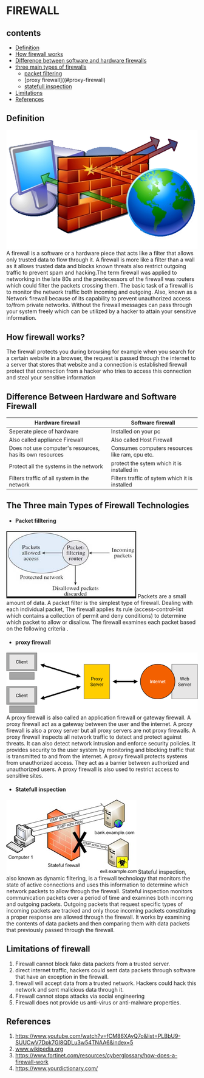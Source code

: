 # FIREWALL
## contents
* [Definition](#Definition)
* [How firewall works](#how-firewall-works)
* [Difference between software and hardware firewalls](#difference-between-hardware-and-software)
* [three main types of firewalls](#the-three-main-types-of-firewall-technologies)
   * [packet filtering](#packet-filtering)
   * [proxy firewall]((#proxy-firewall)
   * [statefull inspection](statefull-inspection)
* [Limitations](#limitations-of-firewall)
* [References](#references)
## Definition
![firewall](./pictures/intro.png)
A firewall is a software or a hardware piece that acts like a filter that allows only trusted data to flow through it. A firewall is more like a filter than a wall as it allows trusted data and blocks known threats also restrict outgoing traffic to prevent spam and hacking.The term firewall was applied to networking in the late 80s and the predecessors of the firewall was routers which could filter the packets crossing them.
The basic task of a firewall is to monitor the network traffic both incoming and outgoing. Also, known as a Network firewall because of its capability to prevent unauthorized access to/from private networks. 
Without the firewall messages can pass through your system freely which can be utilized by a hacker to attain your sensitive information.
## How firewall works?
The firewall protects you during browsing for example when you search for a certain website in a browser, the request is passed through the internet to a server that stores that website and a connection is established firewall protect that connection from a hacker who tries to access this connection and steal your sensitive information
## Difference Between Hardware and Software Firewall
Hardware firewall | Software firewall
------------ | -------------
Seperate piece of hardware | Installed on your pc
Also called appliance Firewall | Also called Host Firewall
Does not use computer's resources, has its own resources | Consumes computers resources like ram, cpu etc.
Protect all the systems in the network |protect the sytem which it is installed in 
Filters traffic of all system in the network|Filters traffic of sytem which it is installed
## The Three main Types of Firewall Technologies
* #### Packet filltering 
![packetfiltering](./pictures/packetfiltering.png)
Packets are a small amount of data. A packet filter is the simplest type of firewall. Dealing with each individual packet, The firewall applies its rule (access-control-list which contains a collection of permit and deny conditions) to determine which packet to allow or disallow. The firewall examines each packet based on the following criteria . 
* #### proxy firewall
![Proxy-server](./pictures/Proxy-Server.png)
A proxy firewall is also called an application firewall or gateway firewall.  A proxy firewall act as a gateway between the user and the internet. A proxy firewall is also a proxy server but all proxy servers are not proxy firewalls. A proxy firewall inspects all network traffic to detect and protect against threats. It can also detect network intrusion and enforce security policies. It provides security to the user system by monitoring and blocking traffic that is transmitted to and from the internet. A proxy firewall protects systems from unauthorized access. They act as a barrier between authorized and unauthorized users. A proxy firewall is also used to restrict access to sensitive sites.
* #### Statefull inspection
![statefull](./pictures/statefull.jpg)
Stateful inspection, also known as dynamic filtering, is a firewall technology that monitors the state of active connections and uses this information to determine which network packets to allow through the firewall. Stateful inspection monitors communication packets over a period of time and examines both incoming and outgoing packets. Outgoing packets that request specific types of incoming packets are tracked and only those incoming packets constituting a proper response are allowed through the firewall. It works by examining the contents of data packets and then comparing them with data packets that previously passed through the firewall.
## Limitations of firewall

1. Firewall cannot block fake data packets from a trusted server.
1. direct internet traffic, hackers could sent data packets through software that have an exception in the firewall.
1. firewall will accept data from a trusted network. Hackers could hack this network and sent malicious data through it.
1. Firewall cannot stops attacks via social engineering
1. Firewall does not provide us anti-virus or anti-malware properties.
## References
1. https://www.youtube.com/watch?v=fCM86XAyQ7o&list=PLBbU9-SUUCwV7Dpk7GI8QDLu3w54TNAA6&index=5
2. www.wikipedia.org
3. https://www.fortinet.com/resources/cyberglossary/how-does-a-firewall-work
4. https://www.yourdictionary.com/
